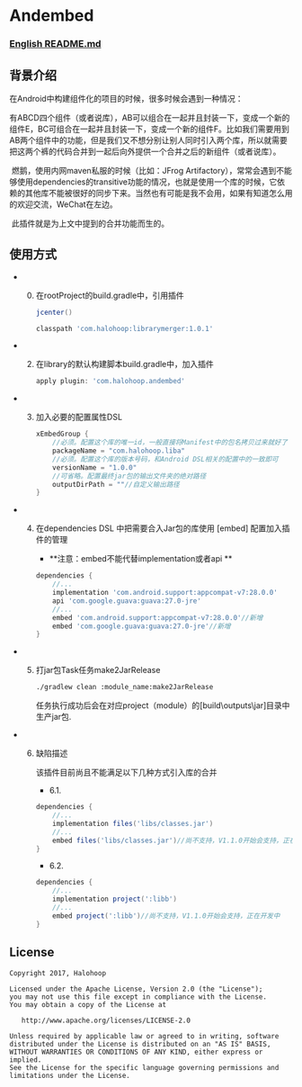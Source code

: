 # Andembed

### [English README.md](https://github.com/halohoop/Andembed/blob/master/README_EN.md)

## 背景介绍

在Android中构建组件化的项目的时候，很多时候会遇到一种情况：

​	有ABCD四个组件（或者说库），AB可以组合在一起并且封装一下，变成一个新的组件E，BC可组合在一起并且封装一下，变成一个新的组件F。比如我们需要用到AB两个组件中的功能，但是我们又不想分别让别人同时引入两个库，所以就需要把这两个裤的代码合并到一起后向外提供一个合并之后的新组件（或者说库）。

​    燃鹅，使用内网maven私服的时候（比如：JFrog Artifactory），常常会遇到不能够使用dependencies的transitive功能的情况，也就是使用一个库的时候，它依赖的其他库不能被很好的同步下来。当然也有可能是我不会用，如果有知道怎么用的欢迎交流，WeChat在左边。

​	此插件就是为上文中提到的合并功能而生的。

## 使用方式

- 0. 在rootProject的build.gradle中，引用插件

     ```groovy
     jcenter()
     ```

     ```groovy
     classpath 'com.halohoop:librarymerger:1.0.1'
     ```

- 2. 在library的默认构建脚本build.gradle中，加入插件

     ```groovy
     apply plugin: 'com.halohoop.andembed'
     ```

- 3. 加入必要的配置属性DSL

     ```groovy
     xEmbedGroup {
         //必须。配置这个库的唯一id，一般直接将Manifest中的包名拷贝过来就好了
         packageName = "com.halohoop.liba"
         //必须。配置这个库的版本号码，和Android DSL相关的配置中的一致即可
         versionName = "1.0.0"
         //可省略。配置最终jar包的输出文件夹的绝对路径
         outputDirPath = ""//自定义输出路径
     }
     ```

- 4. 在dependencies DSL 中把需要合入Jar包的库使用 [embed] 配置加入插件的管理

     - **注意：embed不能代替implementation或者api **

     ```groovy
     dependencies {
         //...
         implementation 'com.android.support:appcompat-v7:28.0.0'
         api 'com.google.guava:guava:27.0-jre'
         //...
         embed 'com.android.support:appcompat-v7:28.0.0'//新增
         embed 'com.google.guava:guava:27.0-jre'//新增
     }
     ```
- 5. 打jar包Task任务make2JarRelease

     ```bash
     ./gradlew clean :module_name:make2JarRelease
     ```
     
     任务执行成功后会在对应project（module）的[build\outputs\jar]目录中生产jar包.

- 6. 缺陷描述

     该插件目前尚且不能满足以下几种方式引入库的合并

     - 6.1.

     ```groovy
     dependencies {
         //...
         implementation files('libs/classes.jar')
         //...
         embed files('libs/classes.jar')//尚不支持，V1.1.0开始会支持，正在开发中
     }
     ```

     - 6.2.

     ```groovy
     dependencies {
         //...
         implementation project(':libb')
         //...
         embed project(':libb')//尚不支持，V1.1.0开始会支持，正在开发中
     }
     ```

## License

    Copyright 2017, Halohoop

    Licensed under the Apache License, Version 2.0 (the "License");
    you may not use this file except in compliance with the License.
    You may obtain a copy of the License at

       http://www.apache.org/licenses/LICENSE-2.0

    Unless required by applicable law or agreed to in writing, software
    distributed under the License is distributed on an "AS IS" BASIS,
    WITHOUT WARRANTIES OR CONDITIONS OF ANY KIND, either express or implied.
    See the License for the specific language governing permissions and
    limitations under the License.
